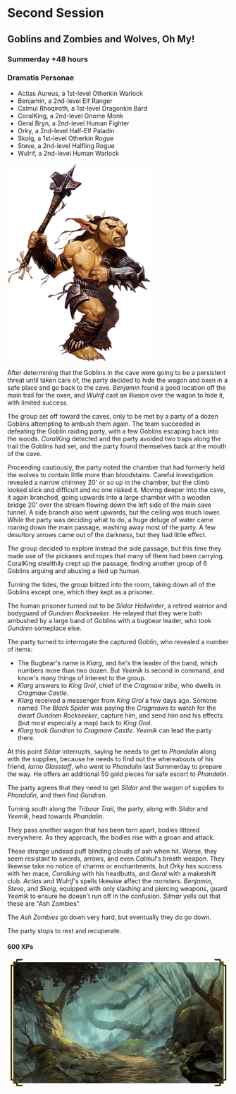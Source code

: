 # Second Session

## Goblins and Zombies and Wolves, Oh My!

### Summerday +48 hours

### Dramatis Personae

- Actias Aureus, a 1st-level Otherkin Warlock
- Benjamin, a 2nd-level Elf Ranger
- Calmul Rhoqiroth, a 1st-level Dragonkin Bard
- CoralKing, a 2nd-level Gnome Monk
- Geral Bryn, a 2nd-level Human Fighter
- Orky, a 2nd-level Half-Elf Paladin
- Skolg, a 1st-level Otherkin Rogue
- Steve, a 2nd-level Halfling Rogue
- Wulrif, a 2nd-level Human Warlock

![Goblins](images/goblin.png)

After determining that the Goblins in the cave were going to be a persistent threat until taken care of,
the party decided to hide the wagon and oxen in a safe place and go back to the cave. *Benjamin* found
a good location off the main trail for the oxen, and *Wulrif* cast an illusion over the wagon to hide it,
with limited success.

The group set off toward the caves, only to be met by a party of a dozen Goblins attempting to ambush them again.
The team succeeded in defeating the Goblin raiding party, with a few Goblins escaping back into the woods.
*CoralKing* detected and the party avoided two traps along the trail the Goblins had set, and the party found themselves
back at the mouth of the cave.

Proceeding cautiously, the party noted the chamber that had formerly held the wolves to contain little more than bloodstains.
Careful investigation revealed a narrow chimney 20' or so up in the chamber, but the climb looked slick and difficult and
no one risked it. Moving deeper into the cave, it again branched, going upwards into a large chamber with a wooden bridge 20'
over the stream flowing down the left side of the main cave tunnel. A side branch also went upwards, but the ceiling was much
lower. While the party was deciding what to do, a huge deluge of water came roaring down the main passage, washing away most of the party.
A few desultory arrows came out of the darkness, but they had little effect.

The group decided to explore instead the side passage, but this time they made use of the pickaxes and ropes that many of them had been
carrying. CoralKing stealthily crept up the passage, finding another group of 6 Goblins arguing and abusing a tied up human.

Turning the tides, the group blitzed into the room, taking down all of the Goblins except one, which they kept as a prisoner.

The human prisoner turned out to be *Sildar Hallwinter*, a retired warrior and bodyguard of *Gundren Rockseeker*. He relayed that they
were both ambushed by a large band of Goblins with a bugbear leader, who took *Gundren* someplace else.

The party turned to interrogate the captured Goblin, who revealed a number of items:

- The Bugbear's name is *Klarg*, and he's the leader of the band, which numbers more than two dozen. But *Yeemik* is second in command, and know's many things of interest to the group.
- *Klarg* answers to *King Grol*, chief of the *Cragmaw tribe*, who dwells in *Cragmaw Castle*.
- *Klarg* received a messenger from *King Grol* a few days ago. Somone named *The Black Spider* was paying the *Cragmaws* to watch for the dwarf
*Gundren Rockseeker*, capture him, and send him and his effects (but most especially a map) back to *King Grol*.
- *Klarg* took *Gundren* to *Cragmaw Castle*. *Yeemik* can lead the party there.

At this point *Sildar* interrupts, saying he needs to get to *Phandalin* along with the supplies, because he needs to find out the whereabouts of
his friend, *Iarno Glasstaff*, who went to *Phandalin* last Summerday to prepare the way. He offers an additional 50 gold pieces for safe escort to *Phandalin*.

The party agrees that they need to get *Sildar* and the wagon of supplies to *Phandalin*, and then find *Gundren*.

Turning south along the *Triboar Trail*, the party, along with *Sildar* and *Yeemik*, head towards *Phandalin*.

They pass another wagon that has been torn apart, bodies littered everywhere. As they approach, the bodies rise with a groan and attack.

These strange undead puff blinding clouds of ash when hit. Worse, they seem resistant to swords, arrows, and even *Calmul*'s breath weapon.
They likewise take no notice of charms or enchantments, but *Orky* has success with her mace, *Coralking* with his headbutts, and *Geral* with a
makeshift club. *Actias* and *Wulrif*'s spells likewise affect the monsters. *Benjamin*, *Steve*, and *Skolg*,
equipped with only slashing and piercing weapons, guard *Yeemik* to ensure he doesn't run off in the confusion.
*Silmar* yells out that these are "Ash Zombies".

The *Ash Zombies* go down very hard, but eventually they do go down.

The party stops to rest and recuperate.

#### 600 XPs

![Triboar trail](images/triboar-trail.png)
